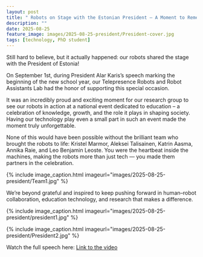 ```yaml
---
layout: post
title: " Robots on Stage with the Estonian President – A Moment to Remember"
description: ""
date: 2025-08-25
feature_image: images/2025-08-25-president/President-cover.jpg
tags: [technology, PhD student]
---
```

Still hard to believe, but it actually happened: our robots shared the stage with the President of Estonia! 

On September 1st, during President Alar Karis’s speech marking the beginning of the new school year, our Telepresence Robots and Robot Assistants Lab had the honor of supporting this special occasion.

<!--more-->

It was an incredibly proud and exciting moment for our research group to see our robots in action at a national event dedicated to education – a celebration of knowledge, growth, and the role it plays in shaping society. Having our technology play even a small part in such an event made the moment truly unforgettable.

None of this would have been possible without the brilliant team who brought the robots to life: Kristel Marmor, Aleksei Talisainen, Katrin Aasma, Annika Raie, and Leo Benjamin Leoste.  You were the heartbeat inside the machines, making the robots more than just tech — you made them partners in the celebration.

{% include image_caption.html imageurl="images/2025-08-25-president/Team1.jpg" %}

We’re beyond grateful and inspired to keep pushing forward in human–robot collaboration, education technology, and research that makes a difference.

{% include image_caption.html imageurl="images/2025-08-25-president/president1.jpg" %}

{% include image_caption.html imageurl="images/2025-08-25-president/President2.jpg" %}

Watch the full speech here: [Link to the video](https://lnkd.in/dr3QnvGR)







